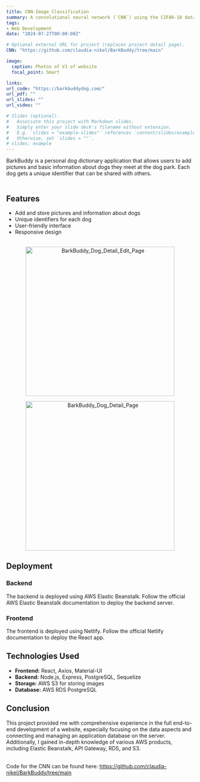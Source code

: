 ```yaml
---
title: CNN-Image Classification
summary: A convolutional neural network (`CNN`) using the CIFAR-10 dataset to classify 32x32 colour images in 10 classes.
tags:
- Web Development
date: "2024-07-27T00:00:00Z"

# Optional external URL for project (replaces project detail page).
CNN: "https://github.com/claudia-nikel/BarkBuddy/tree/main"

image:
  caption: Photos of V1 of website
  focal_point: Smart

links:
url_code: "https://barkbuddydog.com/"
url_pdf: ""
url_slides: ""
url_video: ""

# Slides (optional).
#   Associate this project with Markdown slides.
#   Simply enter your slide deck's filename without extension.
#   E.g. `slides = "example-slides"` references `content/slides/example-slides.md`.
#   Otherwise, set `slides = ""`.
# slides: example
---
```


BarkBuddy is a personal dog dictionary application that allows users to add pictures and basic information about dogs they meet at the dog park. Each dog gets a unique identifier that can be shared with others. <br/><br/>


## Features

- Add and store pictures and information about dogs
- Unique identifiers for each dog
- User-friendly interface
- Responsive design <br/><br/>

<p align="center"><img src="/img/BarkBuddy_Dog_Detail_Edit_Page.png" alt="BarkBuddy_Dog_Detail_Edit_Page" width="400"/></p>

<p align="center"><img src="/img/BarkBuddy_Dog_Detail_Page.png" alt="BarkBuddy_Dog_Detail_Page" width="400"/></p>

## Deployment

### Backend

The backend is deployed using AWS Elastic Beanstalk. Follow the official AWS Elastic Beanstalk documentation to deploy the backend server.

### Frontend

The frontend is deployed using Netlify. Follow the official Netlify documentation to deploy the React app.

## Technologies Used

- **Frontend:** React, Axios, Material-UI
- **Backend:** Node.js, Express, PostgreSQL, Sequelize
- **Storage:** AWS S3 for storing images
- **Database:** AWS RDS PostgreSQL

## Conclusion
This project provided me with comprehensive experience in the full end-to-end development of a website, especially focusing on the data aspects and connecting and managing an application database on the server. Additionally, I gained in-depth knowledge of various AWS products, including Elastic Beanstalk, API Gateway, RDS, and S3.  <br/> <br/>

Code for the CNN can be found here: https://github.com/claudia-nikel/BarkBuddy/tree/main


